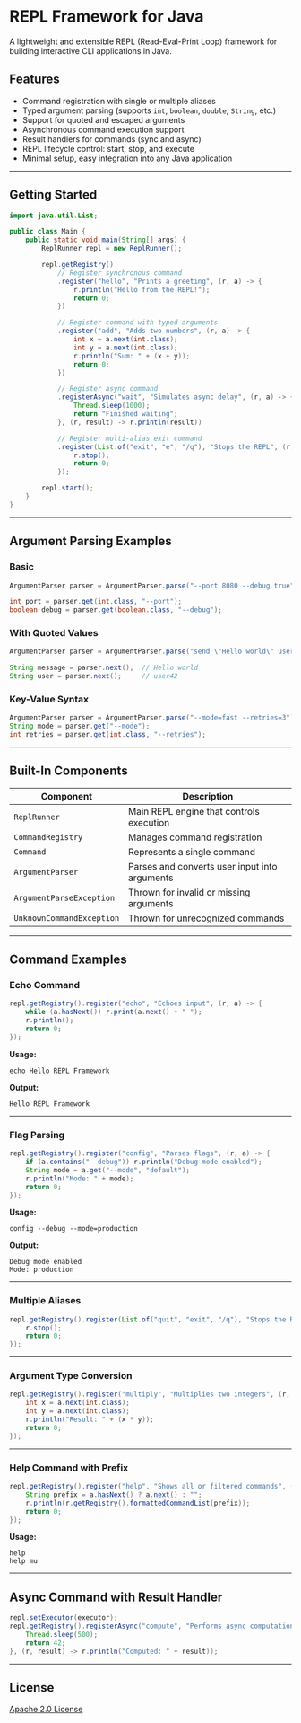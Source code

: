 # REPL Framework for Java

A lightweight and extensible REPL (Read-Eval-Print Loop) framework for building interactive CLI applications in Java.

## Features

* Command registration with single or multiple aliases
* Typed argument parsing (supports `int`, `boolean`, `double`, `String`, etc.)
* Support for quoted and escaped arguments
* Asynchronous command execution support
* Result handlers for commands (sync and async)
* REPL lifecycle control: start, stop, and execute
* Minimal setup, easy integration into any Java application

---

## Getting Started

```java
import java.util.List;

public class Main {
    public static void main(String[] args) {
        ReplRunner repl = new ReplRunner();

        repl.getRegistry()
            // Register synchronous command
            .register("hello", "Prints a greeting", (r, a) -> {
                r.println("Hello from the REPL!");
                return 0;
            })

            // Register command with typed arguments
            .register("add", "Adds two numbers", (r, a) -> {
                int x = a.next(int.class);
                int y = a.next(int.class);
                r.println("Sum: " + (x + y));
                return 0;
            })

            // Register async command
            .registerAsync("wait", "Simulates async delay", (r, a) -> {
                Thread.sleep(1000);
                return "Finished waiting";
            }, (r, result) -> r.println(result))

            // Register multi-alias exit command
            .register(List.of("exit", "e", "/q"), "Stops the REPL", (r, a) -> {
                r.stop();
                return 0;
            });

        repl.start();
    }
}
```

---

## Argument Parsing Examples

### Basic

```java
ArgumentParser parser = ArgumentParser.parse("--port 8080 --debug true");

int port = parser.get(int.class, "--port");
boolean debug = parser.get(boolean.class, "--debug");
```

### With Quoted Values

```java
ArgumentParser parser = ArgumentParser.parse("send \"Hello world\" user42");

String message = parser.next();  // Hello world
String user = parser.next();     // user42
```

### Key-Value Syntax

```java
ArgumentParser parser = ArgumentParser.parse("--mode=fast --retries=3");
String mode = parser.get("--mode");
int retries = parser.get(int.class, "--retries");
```

---

## Built-In Components

| Component                 | Description                                   |
| ------------------------- | --------------------------------------------- |
| `ReplRunner`              | Main REPL engine that controls execution      |
| `CommandRegistry`         | Manages command registration                  |
| `Command`                 | Represents a single command                   |
| `ArgumentParser`          | Parses and converts user input into arguments |
| `ArgumentParseException`  | Thrown for invalid or missing arguments       |
| `UnknownCommandException` | Thrown for unrecognized commands              |

---

## Command Examples

### Echo Command

```java
repl.getRegistry().register("echo", "Echoes input", (r, a) -> {
    while (a.hasNext()) r.print(a.next() + " ");
    r.println();
    return 0;
});
```

**Usage:**

```
echo Hello REPL Framework
```

**Output:**

```
Hello REPL Framework
```

---

### Flag Parsing

```java
repl.getRegistry().register("config", "Parses flags", (r, a) -> {
    if (a.contains("--debug")) r.println("Debug mode enabled");
    String mode = a.get("--mode", "default");
    r.println("Mode: " + mode);
    return 0;
});
```

**Usage:**

```
config --debug --mode=production
```

**Output:**

```
Debug mode enabled
Mode: production
```

---

### Multiple Aliases

```java
repl.getRegistry().register(List.of("quit", "exit", "/q"), "Stops the REPL", (r, a) -> {
    r.stop();
    return 0;
});
```

---

### Argument Type Conversion

```java
repl.getRegistry().register("multiply", "Multiplies two integers", (r, a) -> {
    int x = a.next(int.class);
    int y = a.next(int.class);
    r.println("Result: " + (x * y));
    return 0;
});
```

---

### Help Command with Prefix

```java
repl.getRegistry().register("help", "Shows all or filtered commands", (r, a) -> {
    String prefix = a.hasNext() ? a.next() : "";
    r.println(r.getRegistry().formattedCommandList(prefix));
    return 0;
});
```

**Usage:**

```
help
help mu
```

---

## Async Command with Result Handler

```java
repl.setExecutor(executor);
repl.getRegistry().registerAsync("compute", "Performs async computation", (r, a) -> {
    Thread.sleep(500);
    return 42;
}, (r, result) -> r.println("Computed: " + result));
```

---

## License

[Apache 2.0 License](http://www.apache.org/licenses/LICENSE-2.0)
